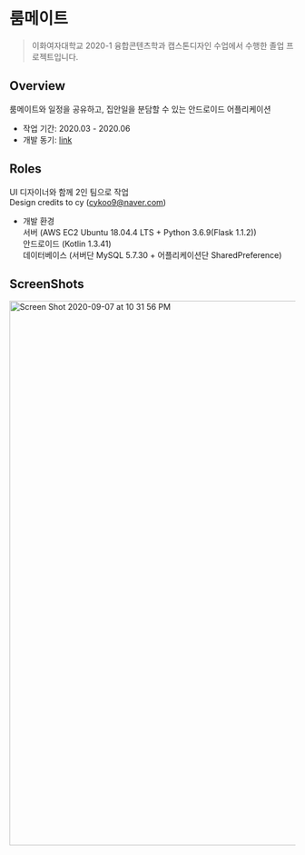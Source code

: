 # 룸메이트
> 이화여자대학교 2020-1 융합콘텐츠학과 캡스톤디자인 수업에서 수행한 졸업 프로젝트입니다.
## Overview
룸메이트와 일정을 공유하고, 집안일을 분담할 수 있는 안드로이드 어플리케이션
* 작업 기간: 2020.03 - 2020.06
* 개발 동기: [link]

 [link]: https://yuuj.tistory.com/109



## Roles

UI 디자이너와 함께 2인 팀으로 작업   
Design credits to cy (cykoo9@naver.com)
    

* 개발 환경   
서버 (AWS EC2 Ubuntu 18.04.4 LTS + Python 3.6.9(Flask 1.1.2))   
안드로이드 (Kotlin 1.3.41)    
데이터베이스 (서버단 MySQL 5.7.30 + 어플리케이션단 SharedPreference)    





## ScreenShots

<img width="959" alt="Screen Shot 2020-09-07 at 10 31 56 PM" src="https://user-images.githubusercontent.com/54741149/92398533-b50ff680-f163-11ea-97ec-5c82e43c9781.png">
